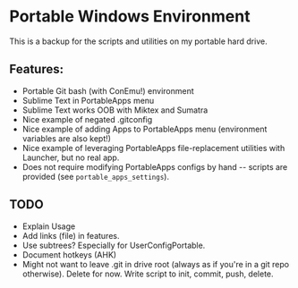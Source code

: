 # Portable Windows Environment

This is a backup for the scripts and utilities on my portable hard drive.

## Features:

* Portable Git bash (with ConEmu!) environment
* Sublime Text in PortableApps menu
* Sublime Text works OOB with Miktex and Sumatra
* Nice example of negated .gitconfig
* Nice example of adding Apps to PortableApps menu (environment variables are also kept!)
* Nice example of leveraging PortableApps file-replacement utilities with Launcher, but no real app. 
* Does not require modifying PortableApps configs by hand -- scripts are provided (see ``portable_apps_settings``). 

## TODO
* Explain Usage
* Add links (file) in features.
* Use subtrees? Especially for UserConfigPortable.
* Document hotkeys (AHK)
* Might not want to leave .git in drive root (always as if you're in a git repo otherwise). Delete for now. Write script to init, commit, push, delete. 


